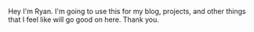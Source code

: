 Hey I'm Ryan. I'm going to use this for my blog, projects, and other things that I feel like will go good on here.
Thank you. 

